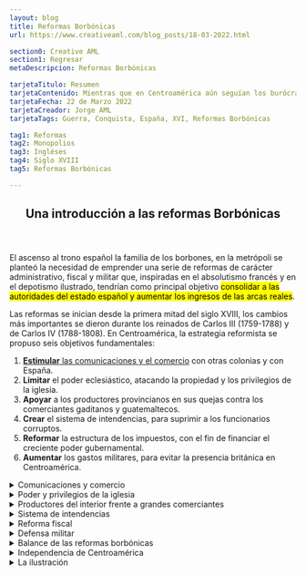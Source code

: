 ```yaml
---
layout: blog
title: Reformas Borbónicas
url: https://www.creativeaml.com/blog_posts/18-03-2022.html

section0: Creative AML
section1: Regresar
metaDescripcion: Reformas Borbónicas

tarjetaTitulo: Resumen
tarjetaContenido: Mientras que en Centroamérica aún seguían los burócratas corrompiendo e imponiendo sus impuestos, tributos y monopolios para corromper el comercio de los Centroaméricanos, debieron de invertir fuertes sumas de dinero para sacar a la invasión inglesa de Centroamérica.
tarjetaFecha: 22 de Marzo 2022
tarjetaCreador: Jorge AML
tarjetaTags: Guerra, Conquista, España, XVI, Reformas Borbónicas

tag1: Reformas
tag2: Monopolios
tag3: Ingléses
tag4: Siglo XVIII
tag5: Reformas Borbónicas

---
```

<article>
    <header><h1>Una introducción a las reformas Borbónicas</h1></header>
    <section class="intro">
        <p>El ascenso al trono español la familia de los borbones, en la metrópoli se planteó la necesidad de emprender una serie de reformas de carácter administrativo, fiscal y militar que, inspiradas en el absolutismo francés y en el depotismo ilustrado, tendrían como principal objetivo <mark>consolidar a las autoridades del estado español y aumentar los ingresos de las arcas reales</mark>.</p>
        <p>Las reformas se inician desde la primera mitad del siglo XVIII, los cambios más importantes se dieron durante los reinados de Carlos III (1759-1788) y de Carlos IV (1788-1808). En Centroamérica, la estrategia reformista se propuso seis objetivos fundamentales:</p>
        <ol>
            <li><u><b>Estimular</b> las comunicaciones y el comercio</u> con otras colonias y con España.</li>
            <li><b>Limitar</b> el poder eclesiástico, atacando la propiedad y los privilegios de la iglesia.</li>
            <li><b>Apoyar</b> a los productores provincianos en sus quejas contra los comerciantes gaditanos y guatemaltecos.</li>
            <li><b>Crear</b> el sistema de intendencias, para suprimir a los funcionarios corruptos.</li>
            <li><b>Reformar</b> la estructura de los impuestos, con el fin de financiar el creciente poder gubernamental.</li>
            <li><b>Aumentar</b> los gastos militares, para evitar la presencia británica en Centroamérica.</li>
        </ol>
    </section>
    <section class="ComunicacionesYComercio">
        <details>
            <summary>Comunicaciones y comercio</summary>
            <p>El principal resultado de la política de incrementar las comunicaciones marítimas entre España y Centroamérica fue <mark>la autorización para que los puertos de la costa norte hondureña, Omoa y Trujillo, y el puerto guatemalteco de Santo Tomás de Castilla comerciaran directamente con la metrópoli</mark>, por medio de los navíos sueltos.</p>
            <p>Este objetivo no se pudo alcanzar plenamente por dos, las vías de comunicación terrestre con la costa eran pésimas, y muchos comerciantes prefirieron continuar exportando por Veracruz.</p>
            <p>Por otro lado , el comercio por el caribe centroamericano era frecuentemente interrumpido por los ataques piratas. <mark>La principal consecuencia de ese fracaso fue que la Corona no logró quebrar el poderío de los comerciantes guatemaltecos</mark>.</p>
        </details>
        <details>
            <summary>Poder y privilegios de la iglesia</summary>
            <p>El poderío económico y político de la iglesia era un obstáculo que se oponía al interés  de los borbones de fortalecer la administración colonial. El poderío de la iglesia descansaba en el <mark>control de grandes cantidades de tierra y de actividades productivas</mark>, como por ejemplo el abastecimiento del azúcar para la capital del reino.</p>
            <p>La iglesia y los eclesiásticos disfrutaban también de numerosas prebendas. Uno de los privilegios que más incomodaba a la Corona era <mark>el acceso a los bienes y dinero de las cofradías indígenas</mark>, pues <mark>perjudicaba el pago de los tributos a la Real Hacienda</mark>.</p>
            <p><mark>El enfrentamiento entre la iglesia y el estado español</mark> implicó también un mayor control sobre las órdenes religiosas y los sacerdotes seculares y la vigilancia de sus actividades económicas. <u>La expulsión de los jesuitas (1767) y la expropiación de sus bienes</u> es tal vez el mejor ejemplo de la ofensiva de la Corona contra el poder de la iglesia.</p>
            <p>Sin embargo, este no logró ser destruido completamente y las instituciones de crédito eclesiásticas permanecieron durante la primera mitad del siglo XIX. <mark>La apropiación del dinero de las cofradías y obras pías (consolidación)</mark> por parte de la Corona <mark>no se inició en 1805 y nunca logró ser completada</mark>.</p>
        </details>
        <details>
            <summary>Productores del interior frente a grandes comerciantes</summary>
            <p>Los poderosos comerciantes radicados en la capital del Reino <mark>tenían bajo su control el comercio regional centroamericano y los intercambios de larga distancia</mark>. Así, monopolizaron las exportaciones de añil hacia Europa y las importaciones provenientes de Cádiz, las islas Filipinas, México y Perú. El mercado interno de los productos más importantes como el ganado, ropa, plata, hierro, cacao e hilazas de algodón también cayó bajo su dominio.</p>
            <p>El mecanismo mediante el cual controlaron el comercio de ganado y de añil fue <mark>la habilitación, la cual consistía en el adelanto anual de mercancías y dinero en efectivo pagaderos en especie</mark>.</p>
            <p><mark>Las medidas tomadas por la Corona</mark> para atacar las prerrogativas de los comerciantes guatemaltecos fueron variadas. <mark>En 1782 el Capitán General Matías de Gálvez estableció la sociedad de cosecheros  de Añil</mark>, la cual contaba con una junta encargada de fijar los precios del tinte, y con un mentepío (especie de banco), para financiar la actividad.</p>
            <p>No obstante, los fondos eran exiguos, el dinero de los préstamos no eran recobrados con facilidad y los comerciantes guatemaltecos tenían la ventaja de dominar los medios de transporte hacia el Virreinato de Nueva España, desde donde se exportaba el produco a Europa.</p>
            <p>En su afán de <mark>fracturar el monopolio</mark> que detentaban los comerciantes guatemaltecos sobre el comercio ganadero, <mark>Gálvez ordenó trasladar a Chalchuapa la feria que se realizaba en Cerro Redondo</mark>; también designo un juez para fijar los precios del ganado. Sin embargo, su orden de no vender animales fuera de las ferias desagradó a los productores internos.</p>
            <p>Los comerciantes guatemaltecos también <mark>tenían control sobre la producción minera hondureña</mark>, mediante el crédito que facilitaban a los dueños de las minas de plata. Las autoridades españolas se hallaban descontentas con esa situación, porque <mark>sabían que una buena parte del metal nunca llegaba a la Casa de la Moneda (establecida en Guatemala 1731)</mark>, porque se utilizaba para el comercio ilegal con extranjeros.</p>
            <p><mark>En 1780 Gálvez fundo un banco de rescate en Tegucigalpa</mark>, con miras a aumentar la producción minera  y garantizar mayores utilidades a la Corona. Sin embargo, <mark>al faltar el crédito</mark> de los comerciantes, la producción minera más bien <mark>disminuyó</mark>. Finalmente, el banco desapareció en 1791.</p>
            <p>En suma, el poder de los comerciantes guatemaltecos que descansaba en sus vínculos con las casas comerciales españolas, en el control del crédito a los productores y en su habilidad para eliminar a sus competidores <mark>no pudo ser quebrantado mediante las medidas adoptadas</mark>.</p>
            <p>Esta situación alimentó el <mark>descontento de los provincianos</mark>, como fue evidente en el momento de la crisis política que <mark>condujo a la independencia</mark> y, posteriormente, a la balcanización del antiguo Reino de Guatemala.</p>
        </details>
        <details>
        <summary>Sistema de intendencias</summary>
        <p>A nivel político administrativo la creación del sistema de intendencias fue el logro máximo de las reformas borbónicas. En centroamérica fueron creadas <mark>cinco intendencias entre 1785 y 1787</mark>, en <u>chiapas, Guatemala, San Salvador, Comayagua y León</u>.</p>
        <p>Con esta medida se pretendía <mark>sustituir a los alcaldes mayores y corregidores (quienes tenian fama de corruptos), por funcionarios leales a la Corona</mark>, todo con el fin de expander el <u>absolutismo</u>. Con la creación de las intendencias, se procuraba también promover  el desarrollo de metrópolis regionales, pero tampoco con esto se logró quebrar el poder centrado en la capital del Reino.</p>
        </details>
        <details>
            <summary>Reforma fiscal</summary>
            <p>A mediados del siglo XVIII, <mark>los ingresos de la Real Hacienda</mark> en la audiencia de Guatemala provenían, fundamentalmente, <mark>de los tributos de los indígenas</mark>. La corona se propuso <u>incrementar los ingresos</u> provenientes del comercio, mediante la <mark>creación de las receptorías de alcabalas</mark>. Ese impuesto al comercio era cobrado por los mismos comerciantes guatemaltecos; pero, como estos controlaban las aduanas, fácilmente podían hacer fraudes. También fueron establecidos varios <mark>monopolios</mark>, como los del <u>aguardiente (1765), el tabaco (1766), la pólvora y los naipes</u>.</p>
            <p>Con el fin de controlar mejor el cobro de los impuestos fueron <mark>establecidas cuatro sub-administraciones (en San Salvador, Chiapas, Comayagua y León)</mark>. Así se extendió al interior del poder de la monarquía española. El establecimiento de esas sub-administraciones fue importante para el futuro, porque <mark>definió jurisdicciones que serian utilizadas posteriormente para las intendencias, y luego para definir los límites de los estados</mark>.</p>
        </details>
        <details>
            <summary>Defensa militar</summary>
            <p>una vez establecidos el nuevo sistema impositivo, <u>fuertes sumas de dinero</u> fueron reinvertidas en Centroamérica <mark>para pagar</mark> los <u>sueldos de los burócratas y para la defensa del territorio</u>. El objetivo fundamental, en ese campo, <mark>era contener el expansionismo inglés en la costa del Caribe</mark>.</p>
            <p>Inglaterra se comprometió, en el Tratado de París, a <mark>derribar las fortificaciones</mark> construidas en <u>la Mosquitia y en la Bahía de Honduras</u>. No obstante, los intereses de los colonos ya afincados en esas áreas <mark>impidieron el cabal cumplimiento de los acuerdos</mark>.</p>
            <p>Más adelante, en <mark>1786, la firma de la Convención Anglo-Española</mark> autorizó a los ingleses a continuar con la <u>tala de maderas preciosas y de palo de brazil en Belice</u>. Los ingleses, por su parte, se <mark>comprometieron a desalojar</mark> los asentamientos de las costas hondureñas y nicaragüenses, tanto como los de las Islas de la Bahía y de otras pequeñas islas del Caribe. Más de 3500 personas dejaron la zona, pero algunos colonos se negaron a abandonar sus pertenencias y debieron reconocer el dominio español.</p>
            <p>A pesar de todos los esfuerzos realizados, <mark>no se logró eliminar la presencia de los ingleses en el Caribe centroamericano</mark>, y más bien, en el ocaso de la época colonial, el contrabando se incrementó a través de Belice, el cual se convirtió en el <mark>principal asentamiento</mark> inglés en la región.</p>
        </details>
        <details>
            <summary>Balance de las reformas borbónicas</summary>
            <p>Un rápido balance sobre los alcances del reformismo borbónico en Centroamérica muestra los pobres resultados alcanzados.</p>
            <p>Los intentos de romper el poderío de los comerciantes guatemaltecos y de la iglesia fue un fracaso. En cambio, si fue posible <mark>aumentar los ingresos fiscales</mark>, gracias a <mark>los monopolios establecidos y al control administrativo más eficiente</mark>. Pero el resultado obtenido no fue el esperado: las medidas acrecentaron el descontento general, el cual <mark>se manifestó en movimientos antiespañolistas y de protesta antifiscal</mark> que alteraron la tranquilidad en varias partes del Reino.</p>
            <p>En cuanto a la <u>defensa del Istmo</u>, el logro más importante fue la <mark>contención de los ingleses en la Mosquitia</mark>; así se evitó que la costa del caribe de Nicaragua se convirtiera en otra colonia inglesa, como sucedió con Belice. Pese a los logros limitados a las Reformas Borbónicas en Centroamérica, es posible afirmar que, hacia 1790, el <mark>poder del Estado español era mayor que nunca antes desde la conquista</mark>.</p>
            <p>Sin embargo, en menos de veinte años iba a colapsar. Poco a poco, el terreno se iba preparando para la emancipación de España.</p>
        </details>
        <details>
        <summary>Independencia de Centroamérica</summary>
        <p>La independencia de las colonias americanas de España debe ser analizada como parte de un largo proceso, cuyas raices más profundas se encuentran en la situación colonial misma. No obstante, no fue sino en <mark>las primeras décadas del siglo XIX cuando las colonias pudieron romper los vínculos</mark> que las mantenían atadas a la metrópoli.</p>
        <ol>
            <li>Movimientos antifiscales y antiespañolistas</li>
            <p>Entre los años <mark>1881 y 1814</mark> hubo en centroamérica una serie de <mark>movimientos antifiscales y antiespañolistas</mark> que pusieron entredicho a la autoridad en España. Los objetivos de esos movimientos eran limitados: <u>acabar con los monopolios implantados por el estado español sobre el tabaco y el aguardiente y deponer a algunos funcionarios españoles, a quienes se les malquería por su autoritarismo</u>. De manera que en ningún momento tuvieron por objetivo la separación definitiva de España.</p>
            <p>Los <mark>principales movimientos</mark> tuvieron lugar en <mark>San Salvador, León y Granada</mark>; en otras poblaciones tan solo hubo amagos de violencia. Las autoridades españolas, impulsadas por el temor, reaccionaron reforzando las medidas de seguridad. En Guatemala el capitán general castigó en forma ejemplar a los acusados de participar en la conspiración de Belén. <u>El descontento urbano no logró encender la chispa de la rebelión en las áreas rurales, como estaba sucediendo en México</u> en ese mismo período. En contraste con la debilidad del movimiento anticolonial interno, el <mark>peso de los factores externos</mark> fue determinante para desencadenar el <mark>movimiento independentista centroamericano</mark>.</p>
            <p>Esos factores fueron: el impacto de las <mark>ideas de la Ilustración</mark>, la <mark>crisis política</mark> de la monarquía española, <mark>la sublevación</mark>, en España, del general <mark>Rafael Riego y Nuñez</mark> y los sucesos de México.</p>
        </ol>
        </details>
        <details>
            <summary>La ilustración</summary>
            <p>La Ilustración de una corriente de pensamiento según la cual solo mediante la razón se podía lograr el conocimiento y transformar la realidad. Los orígenes de ese movimiento se <mark>remontan al siglo XVI</mark>, pero su <mark>mayor desarollo</mark> se dio durante el siglo <mark>XVIII</mark>, con el aporte de pensadores ingleses <u>(Dionisio Locke y Adam Smith) y franceses (Dionisio Diderot, Carlos de Secondat, el barón de Montesquieu, Juan Jacobo Rousseau y Francisco María Voltaire)</u>.</p>
            <p>De acuerdo con esa corriente filosófica, <mark>la naturaleza debe ser investigada científicamente, y explotada con racionalidad</mark>. La sociedad, la economía y el gobierno también están organizados y funcionan de acuerdo con leyes naturales que pueden ser conocidas mediante la razón.</p>
            <p><mark>Los ilustrados combatieron las ideas religiosas, y culparon a la Iglesia del atraso y de la ignorancia del pueblo, por considerar que sus enseñanzas se basaban en la fe</mark>. Además, gracias a la influencia del pensamiento ilustrado. la teoría de que el poder de los reyes era de origen divino declinó completamente.</p>
            <p>En su lugar, se difundieron las <mark>ideas de Rousseau</mark> de que <u>la soberanía residía en el pueblo y que los gobernantes eran solo funcionarios en quienes se hallaban depositado el poder</u>.</p>
            <ol>
                <li><b>Impacto de la Ilustración</b></li>
                <p><mark>Las ideas de la Ilustración socavaron</mark> el orden establecido en España y en otras potencias europeas, al poner en entredicho los <mark>dos pilares</mark> sobre los cuales ese orden descansaba: <mark>la monarquía absoluta y la Iglesia</mark>.</p>
                <p>Como <mark>consecuencia en España</mark> se pasó <u>de la monarquía absoluta al despotismo ilustrado</u> y se emprendieron las reformas Borbónicas.</p>
                <p>Además, <mark>la influencia del pensamiento ilustrado</mark> también dio otros <mark>resultados</mark>, como el envío de la primera expedición científica a Centroamérica, por parte del monarca Carlos III. Entre <mark>1787 y 1803</mark> el naturalista José Longinos, el botánico José Mariano Mociño y el dibujante Vicente de la Cerda recorrieron buena parte de Centroamérica para conocer sus recursos naturales.</p>
                <p>Los criollos centroamericanos que se formaron en la Universidad de San Carlos de Guatemala conocieron las ideas ilustradas en esa casa de estudios. <mark>Fray Antonio de Liendo y Goicoechea</mark>, la más <mark>relevante figura</mark> de la Ilustración en el Reino de Guatemala, impulsó grandes cambios en la universidad.</p>
                <p>A él se debió la <mark>difusión del cartesianismo y de la física experimental</mark>, él impulsó la enseñanza de la cirugía de un modo avanzado y moderno y el que las <mark>clases se impartieran en español en vez de latín</mark>.</p>
                <p>Las ideas de la Ilustración, que habían servido de inspiración a la Revolución de la Independencia de los Estados Unidos y a la Revolución francesa, también contribuyeron a formar la conciencia de las <mark>élites criollas</mark> que, por su situación, eran las llamadas a <u>dirigir los movimientos políticos y sociales que llevarían a la emancipación de las colonias españolas</u>.</p>
                <li><b>Crisis politica en España</b></li>
                <p>En el año 1808 España sufrió una de las crisis políticas más graves de su historia: la invasión de las tropas francesas  de Napoleón Bonaparte. El monarca Carlos IV se vio obligado a abdicar en favor de su hijo Fernando VII, y este a su vez declinó el trono de España y se lo dio a Napoleón Bonaparte.</p>
                <p>El hermano de este, José Bonaparte, aquien los españoles bautizaron con el sobrenombre de "Pepe Botellas", fue instalado como rey de España.</p>
                <p>La incorformidad ante esos hechos vergonzosos no se hizo esperar. En la península hubo levantamientos populares, se desconoció la autoridad impuesta y se creó un Consejo de Regencia, para gobernar en nombre de Fernando VII. En América surgió un movimiento tendente a fundar juntas que gobernaran las colonias durante el cautiverio del Rey.</p>
                <p>Además el consejo de Regencia convocó a Cortes, en España, por lo cual las provincias de ultramar fueron invitadas a enviar sus representantes.</p>
                <p>Las cortes se reunieron en Cádiz. Los representantes de Guatemala y de Costa Rica, el Doctor Antonio Larrazábal y el presbítero Florencio del Castillo, tuvieron una participación destacada, e incluso ocuparon la presidencia de las Cortes, donde se discutieron los problemas que aquejaban a España y a sus colonias.</p>
                <p>El resultado más importante de las liberaciones  fue la promulgación de la constitución de 1812. Esta carta magna, de corte liberal, garantizó muchas de las libertades de que habían carecido de los súbditos del rey de España, como las libertades de reunión y de expresión, y dispuso que hubiera ayuntamientos constitucionales en los principales centros urbanos.</p>
                <p>Durante el tiempo en que estuvo vigente la Constitución de Cádiz, funcionaron cabildos constitucionales en las principales villas y ciudades de toda Centroamérica. Además, se establecieron Diputaciones Provinciales en León (territorios de Nicaragua y Costa Rica) y Guatemala (con jurisdicción para Guatemala, Chiapas, Honduras y El Salvador), las cuales gozaron de muchas atribuciones que antes habían sido propias de otras autoridades políticas.</p>
                <p>En el territorio de cada diputación había un jefe político, quien a su vez era miembro del cuerpo colegiado. Pero a pesar de que el funcionamiento de los diputaciones proviciales contribuyó para los habitantes de las colonias se acostumbraran a tener un gobierno propio, al regresar Fernando VII a España, en 1814, abolió la Constitución y se retornó al despotismo.</p>
            </ol>
        </details>
    </section>
</article>
